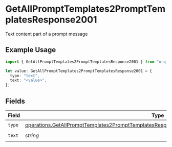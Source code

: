 # GetAllPromptTemplates2PromptTemplatesResponse2001

Text content part of a prompt message

## Example Usage

```typescript
import { GetAllPromptTemplates2PromptTemplatesResponse2001 } from "orq-poc-typescript-multi-env-version/models/operations";

let value: GetAllPromptTemplates2PromptTemplatesResponse2001 = {
  type: "text",
  text: "<value>",
};
```

## Fields

| Field                                                                                                                                                                                                              | Type                                                                                                                                                                                                               | Required                                                                                                                                                                                                           | Description                                                                                                                                                                                                        |
| ------------------------------------------------------------------------------------------------------------------------------------------------------------------------------------------------------------------ | ------------------------------------------------------------------------------------------------------------------------------------------------------------------------------------------------------------------ | ------------------------------------------------------------------------------------------------------------------------------------------------------------------------------------------------------------------ | ------------------------------------------------------------------------------------------------------------------------------------------------------------------------------------------------------------------ |
| `type`                                                                                                                                                                                                             | [operations.GetAllPromptTemplates2PromptTemplatesResponse200ApplicationJSONResponseBodyItemsType](../../models/operations/getallprompttemplates2prompttemplatesresponse200applicationjsonresponsebodyitemstype.md) | :heavy_check_mark:                                                                                                                                                                                                 | N/A                                                                                                                                                                                                                |
| `text`                                                                                                                                                                                                             | *string*                                                                                                                                                                                                           | :heavy_check_mark:                                                                                                                                                                                                 | N/A                                                                                                                                                                                                                |